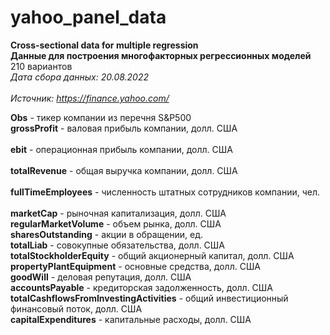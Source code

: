 # yahoo_panel_data
**Сross-sectional data for multiple regression** <br>
**Данные для построения многофакторных регрессионных моделей** <br>
210 вариантов <br>
<em> Дата сбора данных: 20.08.2022</em> <br>	
<em> Источник: https://finance.yahoo.com/</em> <br>		
			
**Obs** -	тикер компании из перечня S&P500<br>
**grossProfit** -	валовая прибыль компании, долл. США <br> 		
**ebit** -	операционная прибыль компании, долл. США  	<br>	
**totalRevenue** -	общая выручка компании, долл. США  	<br>	
**fullTimeEmployees** -	численность штатных сотрудников компании, чел.  	<br>	
**marketCap** -	рыночная капитализация, долл. США  		<br>
**regularMarketVolume** -	объем рынка, долл. США	<br>
**sharesOutstanding** -	акции в обращении, ед.	<br>
**totalLiab** - совокупные обязательства, долл. США	<br>
**totalStockholderEquity** -	общий акционерный капитал, долл. США	<br>
**propertyPlantEquipment** -	основные средства, долл. США	<br>
**goodWill** -	деловая репутация, долл. США	<br>
**accountsPayable** -	кредиторская задолженность, долл. США	<br>
**totalCashflowsFromInvestingActivities** -	общий инвестиционный финансовый поток, долл. США	<br>
**capitalExpenditures** -	капитальные расходы, долл. США	<br>

